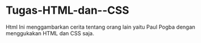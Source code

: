 # Tugas-HTML-dan--CSS

Html Ini menggambarkan cerita tentang orang lain yaitu Paul Pogba dengan menggukakan HTML dan CSS saja.
